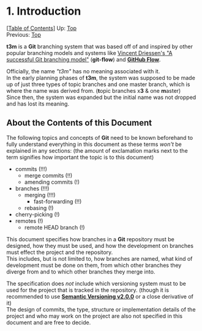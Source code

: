 # 1. Introduction #

\[[Table of Contents](index.md#table-of-contents)\]
Up: [Top](index.md)  
Previous: [Top](index.md)

**t3m** is a **Git** branching system that was based off of and inspired by other popular branching models and systems
like [Vincent Driessen's "A successful Git branching model"] (**git-flow**) and **[GitHub Flow]**.

Officially, the name _"t3m"_ has no meaning associated with it.  
In the early planning phases of **t3m**, the system was supposed to be made up of just three types of topic branches and
one master branch, which is where the name was derived from. (**t**opic branches x**3** & one **m**aster)  
Since then, the system was expanded but the initial name was not dropped and has lost its meaning.

[Vincent Driessen's "A successful Git branching model"]: https://nvie.com/posts/a-successful-git-branching-model "A successful Git branching model &raquo; nvie.com"
[GitHub Flow]: https://guides.github.com/introduction/flow/ "Understanding the GitHub flow &middot; GitHub Guides"

## About the Contents of this Document ##

The following topics and concepts of **Git** need to be known beforehand to fully understand everything in
this document as these terms *won't* be explained in any sections:
(the amount of exclamation marks next to the term signifies how important the topic is to this document)

* commits (!!!)
  * merge commits (!!)
  * amending commits (!)
* branches (!!!)
  * merging (!!!)
    * fast-forwarding (!!)
  * rebasing (!)
* cherry-picking (!)
* remotes (!)
  * remote HEAD branch (!)

This document specifies how branches in a **Git** repository must be designed, how they must be used, and how the
development on branches must effect the project and the repository.  
This includes, but is not limited to, how branches are named, what kind of development must be done on them, from which
other branches they diverge from and to which other branches they merge into.

The specification does *not* include which versioning system must to be used for the project that is tracked in the
repository. (though it is recommended to use **[Semantic Versioning v2.0.0]** or a close derivative of it)  
The design of commits, the type, structure or implementation details of the project and who may work on the project are
also not specified in this document and are free to decide.

[Semantic Versioning v2.0.0]: https://semver.org/spec/v2.0.0.html "Semantic Versioning 2.0.0"
